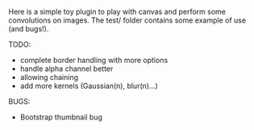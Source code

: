 Here is a simple toy plugin to play with canvas and perform some convolutions on images.
The test/ folder contains some example of use (and bugs!).

TODO:
  * complete border handling with more options
  * handle alpha channel better
  * allowing chaining
  * add more kernels (Gaussian(n), blur(n)...)
  
  
BUGS:
  * Bootstrap thumbnail bug